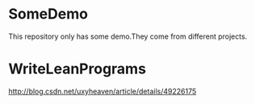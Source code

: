 # SomeDemo
This repository only has some demo.They come from different projects.

# WriteLeanPrograms
<http://blog.csdn.net/uxyheaven/article/details/49226175>
